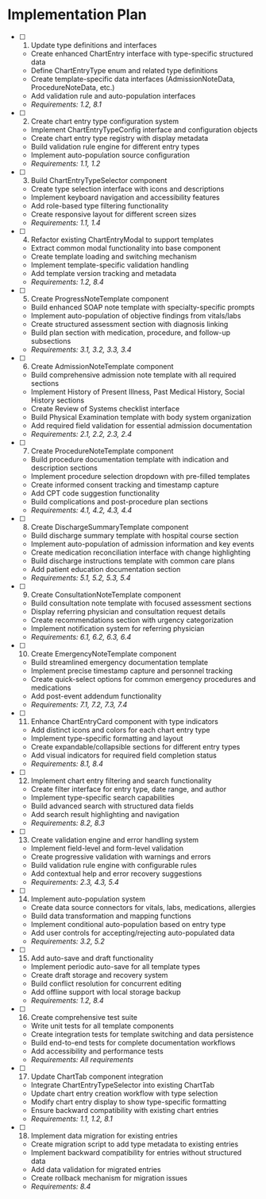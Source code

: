 # Implementation Plan

- [ ] 1. Update type definitions and interfaces
  - Create enhanced ChartEntry interface with type-specific structured data
  - Define ChartEntryType enum and related type definitions
  - Create template-specific data interfaces (AdmissionNoteData, ProcedureNoteData, etc.)
  - Add validation rule and auto-population interfaces
  - _Requirements: 1.2, 8.1_

- [ ] 2. Create chart entry type configuration system
  - Implement ChartEntryTypeConfig interface and configuration objects
  - Create chart entry type registry with display metadata
  - Build validation rule engine for different entry types
  - Implement auto-population source configuration
  - _Requirements: 1.1, 1.2_

- [ ] 3. Build ChartEntryTypeSelector component
  - Create type selection interface with icons and descriptions
  - Implement keyboard navigation and accessibility features
  - Add role-based type filtering functionality
  - Create responsive layout for different screen sizes
  - _Requirements: 1.1, 1.4_

- [ ] 4. Refactor existing ChartEntryModal to support templates
  - Extract common modal functionality into base component
  - Create template loading and switching mechanism
  - Implement template-specific validation handling
  - Add template version tracking and metadata
  - _Requirements: 1.2, 8.4_

- [ ] 5. Create ProgressNoteTemplate component
  - Build enhanced SOAP note template with specialty-specific prompts
  - Implement auto-population of objective findings from vitals/labs
  - Create structured assessment section with diagnosis linking
  - Build plan section with medication, procedure, and follow-up subsections
  - _Requirements: 3.1, 3.2, 3.3, 3.4_

- [ ] 6. Create AdmissionNoteTemplate component
  - Build comprehensive admission note template with all required sections
  - Implement History of Present Illness, Past Medical History, Social History sections
  - Create Review of Systems checklist interface
  - Build Physical Examination template with body system organization
  - Add required field validation for essential admission documentation
  - _Requirements: 2.1, 2.2, 2.3, 2.4_

- [ ] 7. Create ProcedureNoteTemplate component
  - Build procedure documentation template with indication and description sections
  - Implement procedure selection dropdown with pre-filled templates
  - Create informed consent tracking and timestamp capture
  - Add CPT code suggestion functionality
  - Build complications and post-procedure plan sections
  - _Requirements: 4.1, 4.2, 4.3, 4.4_

- [ ] 8. Create DischargeSummaryTemplate component
  - Build discharge summary template with hospital course section
  - Implement auto-population of admission information and key events
  - Create medication reconciliation interface with change highlighting
  - Build discharge instructions template with common care plans
  - Add patient education documentation section
  - _Requirements: 5.1, 5.2, 5.3, 5.4_

- [ ] 9. Create ConsultationNoteTemplate component
  - Build consultation note template with focused assessment sections
  - Display referring physician and consultation request details
  - Create recommendations section with urgency categorization
  - Implement notification system for referring physician
  - _Requirements: 6.1, 6.2, 6.3, 6.4_

- [ ] 10. Create EmergencyNoteTemplate component
  - Build streamlined emergency documentation template
  - Implement precise timestamp capture and personnel tracking
  - Create quick-select options for common emergency procedures and medications
  - Add post-event addendum functionality
  - _Requirements: 7.1, 7.2, 7.3, 7.4_

- [ ] 11. Enhance ChartEntryCard component with type indicators
  - Add distinct icons and colors for each chart entry type
  - Implement type-specific formatting and layout
  - Create expandable/collapsible sections for different entry types
  - Add visual indicators for required field completion status
  - _Requirements: 8.1, 8.4_

- [ ] 12. Implement chart entry filtering and search functionality
  - Create filter interface for entry type, date range, and author
  - Implement type-specific search capabilities
  - Build advanced search with structured data fields
  - Add search result highlighting and navigation
  - _Requirements: 8.2, 8.3_

- [ ] 13. Create validation engine and error handling system
  - Implement field-level and form-level validation
  - Create progressive validation with warnings and errors
  - Build validation rule engine with configurable rules
  - Add contextual help and error recovery suggestions
  - _Requirements: 2.3, 4.3, 5.4_

- [ ] 14. Implement auto-population system
  - Create data source connectors for vitals, labs, medications, allergies
  - Build data transformation and mapping functions
  - Implement conditional auto-population based on entry type
  - Add user controls for accepting/rejecting auto-populated data
  - _Requirements: 3.2, 5.2_

- [ ] 15. Add auto-save and draft functionality
  - Implement periodic auto-save for all template types
  - Create draft storage and recovery system
  - Build conflict resolution for concurrent editing
  - Add offline support with local storage backup
  - _Requirements: 1.2, 8.4_

- [ ] 16. Create comprehensive test suite
  - Write unit tests for all template components
  - Create integration tests for template switching and data persistence
  - Build end-to-end tests for complete documentation workflows
  - Add accessibility and performance tests
  - _Requirements: All requirements_

- [ ] 17. Update ChartTab component integration
  - Integrate ChartEntryTypeSelector into existing ChartTab
  - Update chart entry creation workflow with type selection
  - Modify chart entry display to show type-specific formatting
  - Ensure backward compatibility with existing chart entries
  - _Requirements: 1.1, 1.2, 8.1_

- [ ] 18. Implement data migration for existing entries
  - Create migration script to add type metadata to existing entries
  - Implement backward compatibility for entries without structured data
  - Add data validation for migrated entries
  - Create rollback mechanism for migration issues
  - _Requirements: 8.4_